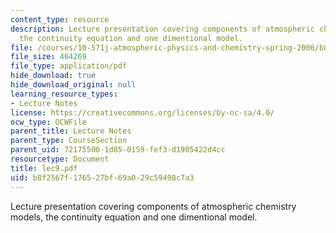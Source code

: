 ```yaml
---
content_type: resource
description: Lecture presentation covering components of atmospheric chemistry models,
  the continuity equation and one dimentional model.
file: /courses/10-571j-atmospheric-physics-and-chemistry-spring-2006/b8f2567f176527bf69a029c59498c7a3_lec9.pdf
file_size: 464269
file_type: application/pdf
hide_download: true
hide_download_original: null
learning_resource_types:
- Lecture Notes
license: https://creativecommons.org/licenses/by-nc-sa/4.0/
ocw_type: OCWFile
parent_title: Lecture Notes
parent_type: CourseSection
parent_uid: 72175500-1d85-0159-fef3-d1905422d4cc
resourcetype: Document
title: lec9.pdf
uid: b8f2567f-1765-27bf-69a0-29c59498c7a3
---
```

Lecture presentation covering components of atmospheric chemistry models, the continuity equation and one dimentional model.